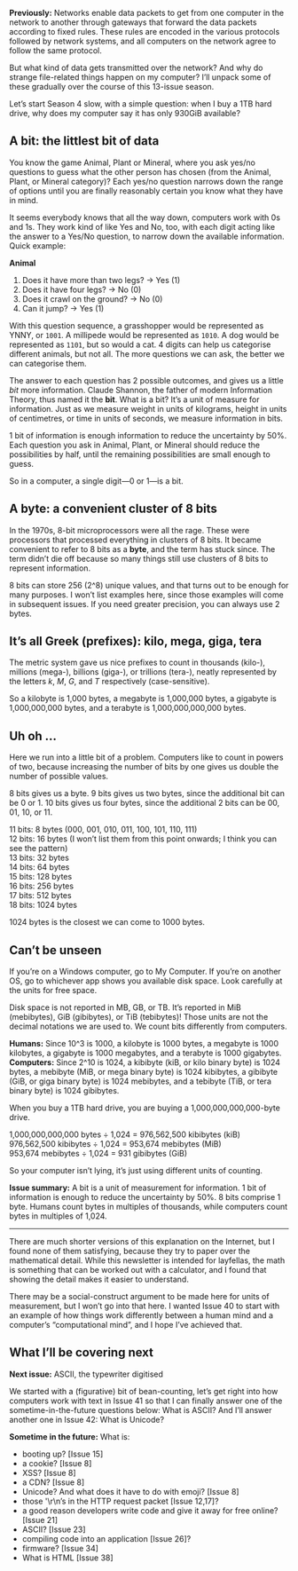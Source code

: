 **Previously:** Networks enable data packets to get from one computer in the network to another through gateways that forward the data packets according to fixed rules. These rules are encoded in the various protocols followed by network systems, and all computers on the network agree to follow the same protocol.

But what kind of data gets transmitted over the network? And why do strange file-related things happen on my computer? I’ll unpack some of these gradually over the course of this 13-issue season.

Let’s start Season 4 slow, with a simple question: when I buy a 1TB hard drive, why does my computer say it has only 930GiB available?

## A bit: the littlest bit of data

You know the game Animal, Plant or Mineral, where you ask yes/no questions to guess what the other person has chosen (from the Animal, Plant, or Mineral category)? Each yes/no question narrows down the range of options until you are finally reasonably certain you know what they have in mind.

It seems everybody knows that all the way down, computers work with 0s and 1s. They work kind of like Yes and No, too, with each digit acting like the answer to a Yes/No question, to narrow down the available information. Quick example:

**Animal**

1. Does it have more than two legs? → Yes (1)
2. Does it have four legs? → No (0)
3. Does it crawl on the ground? → No (0)
4. Can it jump? → Yes (1)

With this question sequence, a grasshopper would be represented as YNNY, or `1001`. A millipede would be represented as `1010`. A dog would be represented as `1101`, but so would a cat. 4 digits can help us categorise different animals, but not all. The more questions we can ask, the better we can categorise them.

The answer to each question has 2 possible outcomes, and gives us a little _bit_ more information. Claude Shannon, the father of modern Information Theory, thus named it the **bit**. What is a bit? It’s a unit of measure for information. Just as we measure weight in units of kilograms, height in units of centimetres, or time in units of seconds, we measure information in bits.

1 bit of information is enough information to reduce the uncertainty by 50%. Each question you ask in Animal, Plant, or Mineral should reduce the possibilities by half, until the remaining possibilities are small enough to guess.

So in a computer, a single digit—0 or 1—is a bit.

## A byte: a convenient cluster of 8 bits

In the 1970s, 8-bit microprocessors were all the rage. These were processors that processed everything in clusters of 8 bits. It became convenient to refer to 8 bits as a **byte**, and the term has stuck since. The term didn’t die off because so many things still use clusters of 8 bits to represent information.

8 bits can store 256 (2^8) unique values, and that turns out to be enough for many purposes. I won’t list examples here, since those examples will come in subsequent issues. If you need greater precision, you can always use 2 bytes.

## It’s all Greek (prefixes): kilo, mega, giga, tera

The metric system gave us nice prefixes to count in thousands (kilo-), millions (mega-), billions (giga-), or trillions (tera-), neatly represented by the letters _k_, _M_, _G_, and _T_ respectively (case-sensitive).

So a kilobyte is 1,000 bytes, a megabyte is 1,000,000 bytes, a gigabyte is 1,000,000,000 bytes, and a terabyte is 1,000,000,000,000 bytes.

## Uh oh …

Here we run into a little bit of a problem. Computers like to count in powers of two, because increasing the number of bits by one gives us double the number of possible values.

8 bits gives us a byte. 9 bits gives us two bytes, since the additional bit can be 0 or 1. 10 bits gives us four bytes, since the additional 2 bits can be 00, 01, 10, or 11.

11 bits: 8 bytes (000, 001, 010, 011, 100, 101, 110, 111)  
12 bits: 16 bytes (I won’t list them from this point onwards; I think you can see the pattern)  
13 bits: 32 bytes  
14 bits: 64 bytes  
15 bits: 128 bytes  
16 bits: 256 bytes  
17 bits: 512 bytes  
18 bits: 1024 bytes  

1024 bytes is the closest we can come to 1000 bytes.

## Can’t be unseen

If you’re on a Windows computer, go to My Computer. If you’re on another OS, go to whichever app shows you available disk space. Look carefully at the units for free space.

Disk space is not reported in MB, GB, or TB. It’s reported in MiB (mebibytes), GiB (gibibytes), or TiB (tebibytes)! Those units are not the decimal notations we are used to. We count bits differently from computers.

**Humans:** Since 10^3 is 1000, a kilobyte is 1000 bytes, a megabyte is 1000 kilobytes, a gigabyte is 1000 megabytes, and a terabyte is 1000 gigabytes.  
**Computers:** Since 2^10 is 1024, a kibibyte (kiB, or kilo binary byte) is 1024 bytes, a mebibyte (MiB, or mega binary byte) is 1024 kibibytes, a gibibyte (GiB, or giga binary byte) is 1024 mebibytes, and a tebibyte (TiB, or tera binary byte) is 1024 gibibytes.  

When you buy a 1TB hard drive, you are buying a 1,000,000,000,000-byte drive.

1,000,000,000,000 bytes ÷ 1,024 = 976,562,500 kibibytes (kiB)  
976,562,500 kibibytes ÷ 1,024 = 953,674 mebibytes (MiB)  
953,674 mebibytes ÷ 1,024 = 931 gibibytes (GiB)  

So your computer isn’t lying, it’s just using different units of counting.

**Issue summary:** A bit is a unit of measurement for information. 1 bit of information is enough to reduce the uncertainty by 50%. 8 bits comprise 1 byte. Humans count bytes in multiples of thousands, while computers count bytes in multiples of 1,024.

<hr/>

There are much shorter versions of this explanation on the Internet, but I found none of them satisfying, because they try to paper over the mathematical detail. While this newsletter is intended for layfellas, the math is something that can be worked out with a calculator, and I found that showing the detail makes it easier to understand.

There may be a social-construct argument to be made here for units of measurement, but I won’t go into that here. I wanted Issue 40 to start with an example of how things work differently between a human mind and a computer’s “computational mind”, and I hope I’ve achieved that.

## What I’ll be covering next

**Next issue:** ASCII, the typewriter digitised

We started with a (figurative) bit of bean-counting, let’s get right into how computers work with text in Issue 41 so that I can finally answer one of the sometime-in-the-future questions below: What is ASCII? And I’ll answer another one in Issue 42: What is Unicode?

**Sometime in the future:** What is:

- booting up? [Issue 15]
- a cookie? [Issue 8]
- XSS? [Issue 8]
- a CDN? [Issue 8]
- Unicode? And what does it have to do with emoji? [Issue 8]
- those '\r\n’s in the HTTP request packet [Issue 12,17]?
- a good reason developers write code and give it away for free online? [Issue 21]
- ASCII? [Issue 23]
- compiling code into an application [Issue 26]?
- firmware? [Issue 34]
- What is HTML [Issue 38]
